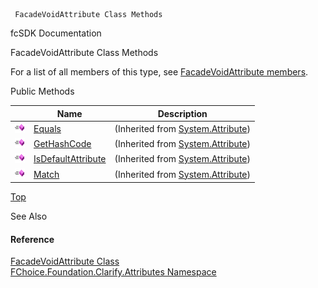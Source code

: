 ﻿     FacadeVoidAttribute Class Methods                                                   

fcSDK Documentation

FacadeVoidAttribute Class Methods

For a list of all members of this type, see [FacadeVoidAttribute members](fcSDK~FChoice.Foundation.Clarify.Attributes.FacadeVoidAttribute_members.md).

Public Methods

|   | Name | Description |
| --- | --- | --- |
| ![Public Method](dotnetimages/publicMethod.png) | [Equals](#) | (Inherited from [System.Attribute](#)) |
| ![Public Method](dotnetimages/publicMethod.png) | [GetHashCode](#) | (Inherited from [System.Attribute](#)) |
| ![Public Method](dotnetimages/publicMethod.png) | [IsDefaultAttribute](#) | (Inherited from [System.Attribute](#)) |
| ![Public Method](dotnetimages/publicMethod.png) | [Match](#) | (Inherited from [System.Attribute](#)) |

[Top](#top)

See Also

#### Reference

[FacadeVoidAttribute Class](fcSDK~FChoice.Foundation.Clarify.Attributes.FacadeVoidAttribute.md)  
[FChoice.Foundation.Clarify.Attributes Namespace](fcSDK~FChoice.Foundation.Clarify.Attributes_namespace.md)